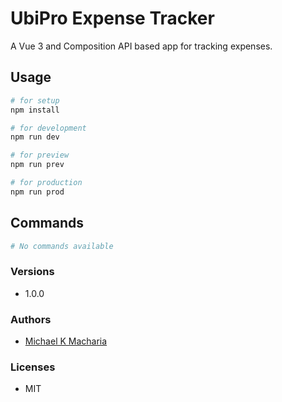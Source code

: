 # UbiPro Expense Tracker

A Vue 3 and Composition API based app for tracking expenses.

## Usage

```sh
# for setup
npm install

# for development
npm run dev

# for preview
npm run prev

# for production
npm run prod
```

## Commands

```sh
# No commands available
```

### Versions

-   1.0.0

### Authors

-   [Michael K Macharia](https://github.com/michaelkmacharia)

### Licenses

-   MIT
